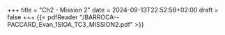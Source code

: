 +++
title = "Ch2 - Mission 2"
date = 2024-09-13T22:52:58+02:00
draft = false
+++
{{< pdfReader "/BARROCA--PACCARD_Evan_1SIOA_TC3_MISSION2.pdf" >}}

